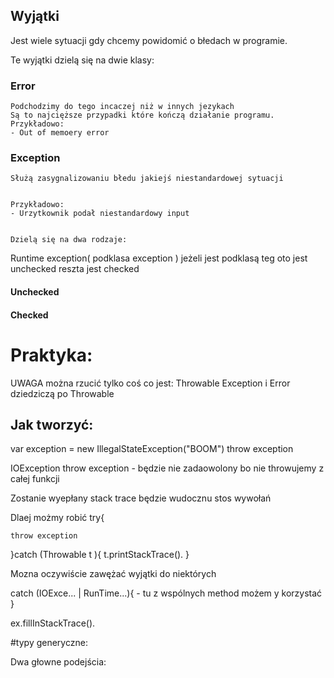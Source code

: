 



## Wyjątki 

Jest wiele sytuacji gdy chcemy powidomić o błedach w programie.


Te wyjątki dzielą się na dwie klasy:
### Error
	Podchodzimy do tego incaczej niż w innych jezykach 
	Są to najcięższe przypadki które kończą działanie programu.
	Przykładowo:
	- Out of memoery error 



### Exception
	
	Służą zasygnalizowaniu błedu jakiejś niestandardowej sytuacji 


	Przykładowo:
	- Urzytkownik podał niestandardowy input


	Dzielą się na dwa rodzaje:
Runtime exception( podklasa exception ) jeżeli jest podklasą teg oto jest unchecked reszta jest checked
#### Unchecked





#### Checked



	















# Praktyka:
UWAGA można rzucić tylko coś co jest: Throwable 
Exception i Error dziedziczą po Throwable



## Jak tworzyć:
var exception = new IllegalStateException("BOOM")
throw exception


IOException
throw exception - będzie nie zadaowolony
bo nie throwujemy z całej funkcji


Zostanie wyepłany stack trace będzie wudocznu stos wywołań 


Dlaej możmy robić try{
	
	throw exception
}catch (Throwable t ){
	t.printStackTrace().
}


Mozna oczywiście zawężać wyjątki do niektórych 

catch (IOExce... | RunTime...){
	- tu z wspólnych method możem y korzystać 
}


ex.fillInStackTrace().










#typy generyczne:


Dwa głowne podejścia:





